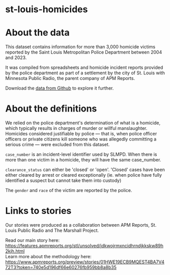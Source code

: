 # st-louis-homicides

# About the data
This dataset contains information for more than 3,000 homicide victims reported by the Saint Louis Metropolitan Police Department between 2004 and 2023.

It was compiled from spreadsheets and homicide incident reports provided by the police department as part of a settlement by the city of St. Louis with Minnesota Public Radio, the parent company of APM Reports.

Download the [data from Github](st-louis-homicide-data.csv) to explore it further.

# About the definitions
We relied on the police department's determination of what is a homicide, which typically results in charges of murder or willful manslaughter. Homicides considered justifiable by police &mdash; that is, when police officer officers or private citizens kill someone who was allegedly committing a serious crime &mdash; were excluded from this dataset.

`case_number` is an incident-level identifier used by SLMPD. When there is more than one victim in a homicide, they will have the same case_number.

`clearance_status` can either be 'closed' or 'open'. 'Closed' cases have been either cleared by arrest or cleared exceptionally (ie. when police have fully identified a suspect but cannot take them into custody)

The `gender` and `race` of the victim are reported by the police.

# Links to stories
Our stories were produced as a collaboration between APM Reports, St. Louis Public Radio and The Marshall Project.

Read our main story here: https://features.apmreports.org/stl/unsolved/jdkwojrmxncidhrndjkkskw89h2kjh.html <br>
Learn more about the methodology here: https://www.apmreports.org/preview/stories/01HWE19ECB9MQEST4BA7V472T3?token=740e5d196df66e60276fb959bb8a8b35



